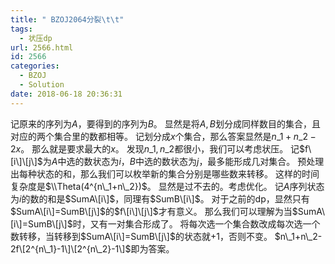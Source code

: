 ```yaml
---
title: " BZOJ2064分裂\t\t"
tags:
  - 状压dp
url: 2566.html
id: 2566
categories:
  - BZOJ
  - Solution
date: 2018-06-18 20:36:31
---
```


记原来的序列为$A$，要得到的序列为$B$。 显然是将$A,B$划分成同样数目的集合，且对应的两个集合里的数都相等。 记划分成$x$个集合，那么答案显然是$n\_1+n\_2-2x$。 那么就是要求最大的$x$。 发现$n\_1,n\_2$都很小，我们可以考虑状压。 记$f\[i\]\[j\]$为$A$中选的数状态为$i$，$B$中选的数状态为$j$，最多能形成几对集合。 预处理出每种状态的和，那么我们可以枚举新的集合分别是哪些数来转移。 这样的时间复杂度是$\\Theta(4^{n\_1+n\_2})$。 显然是过不去的。考虑优化。 记$A$序列状态为$i$的数的和是$SumA\[i\]$，同理有$SumB\[i\]$。 对于之前的dp，显然只有$SumA\[i\]=SumB\[j\]$的$f\[i\]\[j\]$才有意义。 那么我们可以理解为当$SumA\[i\]=SumB\[j\]$时，又有一对集合形成了。 将每次选一个集合数改成每次选一个数转移，当转移到$SumA\[i\]=SumB\[j\]$的状态就$+1$，否则不变。 $n\_1+n\_2-2f\[2^{n\_1}-1\]\[2^{n\_2}-1\]$即为答案。